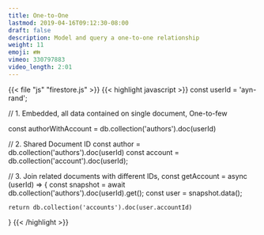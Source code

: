```yaml
---
title: One-to-One 
lastmod: 2019-04-16T09:12:30-08:00
draft: false
description: Model and query a one-to-one relationship
weight: 11
emoji: 👪
vimeo: 330797883
video_length: 2:01
---
```


{{< file "js" "firestore.js" >}}
{{< highlight javascript >}}
const userId = 'ayn-rand';

// 1. Embedded, all data contained on single document, One-to-few

const authorWithAccount = db.collection('authors').doc(userId)

// 2. Shared Document ID
const author = db.collection('authors').doc(userId)
const account = db.collection('account').doc(userId);


// 3. Join related documents with different IDs, 
const getAccount = async (userId) => {
    const snapshot = await db.collection('authors').doc(userId).get();
    const user = snapshot.data();

    return db.collection('accounts').doc(user.accountId)
}
{{< /highlight >}}